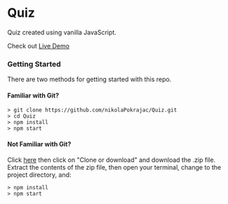 # Quiz

Quiz created using vanilla JavaScript.

Check out [Live Demo](https://nikolapokrajac.github.io/Quiz/)

### Getting Started

There are two methods for getting started with this repo.

#### Familiar with Git?

```
> git clone https://github.com/nikolaPokrajac/Quiz.git
> cd Quiz
> npm install
> npm start
```

#### Not Familiar with Git?

Click [here](https://github.com/nikolaPokrajac/Quiz.git) then click on "Clone or download" and download the .zip file. Extract the contents of the zip file, then open your terminal, change to the project directory, and:

```
> npm install
> npm start
```
